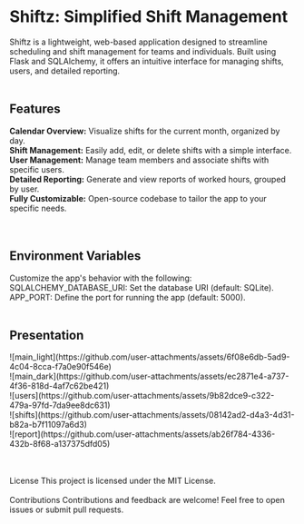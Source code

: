 <h1>Shiftz: Simplified Shift Management</h1>
Shiftz is a lightweight, web-based application designed to streamline scheduling and shift management for teams and individuals. Built using Flask and SQLAlchemy, it offers an intuitive interface for managing shifts, users, and detailed reporting.
<br><br>
<h2>Features</h2>
<b>Calendar Overview:</b> Visualize shifts for the current month, organized by day.<br>
<b>Shift Management:</b> Easily add, edit, or delete shifts with a simple interface.<br>
<b>User Management:</b> Manage team members and associate shifts with specific users.<br>
<b>Detailed Reporting:</b> Generate and view reports of worked hours, grouped by user.<br>
<b>Fully Customizable:</b> Open-source codebase to tailor the app to your specific needs.<br>
<br><br>
<h2>Environment Variables</h2>
Customize the app's behavior with the following:
<br>
SQLALCHEMY_DATABASE_URI: Set the database URI (default: SQLite).
<br>APP_PORT: Define the port for running the app (default: 5000).
<br>
<br>
<h2>Presentation</h2>
![main_light](https://github.com/user-attachments/assets/6f08e6db-5ad9-4c04-8cca-f7a0e90f546e)<br>
![main_dark](https://github.com/user-attachments/assets/ec2871e4-a737-4f36-818d-4af7c62be421)<br>
![users](https://github.com/user-attachments/assets/9b82dce9-c322-479a-97fd-7da9ee8dc631)<br>
![shifts](https://github.com/user-attachments/assets/08142ad2-d4a3-4d31-b82a-b7f11097a6d3)<br>
![report](https://github.com/user-attachments/assets/ab26f784-4336-432b-8f68-a137375dfd05)<br>

<br><br>
License
This project is licensed under the MIT License.
<br>
<br>
Contributions
Contributions and feedback are welcome! Feel free to open issues or submit pull requests.
